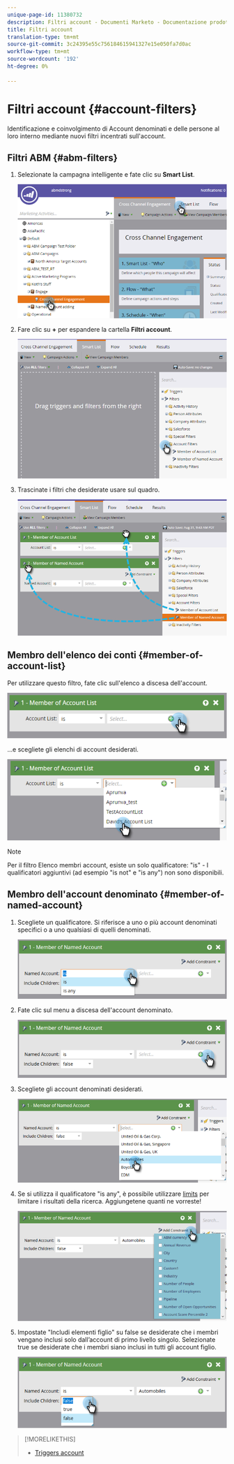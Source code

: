 ```yaml
---
unique-page-id: 11380732
description: Filtri account - Documenti Marketo - Documentazione prodotto
title: Filtri account
translation-type: tm+mt
source-git-commit: 3c24395e55c756184615941327e15e050fa7d0ac
workflow-type: tm+mt
source-wordcount: '192'
ht-degree: 0%

---
```



# Filtri account {#account-filters}

Identificazione e coinvolgimento di Account denominati e delle persone al loro interno mediante nuovi filtri incentrati sull&#39;account.

## Filtri ABM {#abm-filters}

1. Selezionate la campagna intelligente e fate clic su **Smart List**.

   ![](assets/one.png)

1. Fare clic su **+** per espandere la cartella **Filtri account**.

   ![](assets/two.png)

1. Trascinate i filtri che desiderate usare sul quadro.

   ![](assets/three.png)

## Membro dell&#39;elenco dei conti {#member-of-account-list}

Per utilizzare questo filtro, fate clic sull&#39;elenco a discesa dell&#39;account.

![](assets/four.png)

...e scegliete gli elenchi di account desiderati.

![](assets/five.png)

>[!NOTE]
>
>Per il filtro Elenco membri account, esiste un solo qualificatore: &quot;is&quot; - I qualificatori aggiuntivi (ad esempio &quot;is not&quot; e &quot;is any&quot;) non sono disponibili.

## Membro dell&#39;account denominato {#member-of-named-account}

1. Scegliete un qualificatore. Si riferisce a uno o più account denominati specifici o a uno qualsiasi di quelli denominati.

   ![](assets/six.png)

1. Fate clic sul menu a discesa dell&#39;account denominato.

   ![](assets/seven.png)

1. Scegliete gli account denominati desiderati.

   ![](assets/eight.png)

1. Se si utilizza il qualificatore &quot;is any&quot;, è possibile utilizzare [limits](http://docs.marketo.com/display/DOCS/Add+a+Constraint+to+a+Smart+List+Filter) per limitare i risultati della ricerca. Aggiungetene quanti ne vorreste!

   ![](assets/nine.png)

1. Impostate &quot;Includi elementi figlio&quot; su false se desiderate che i membri vengano inclusi solo dall’account di primo livello singolo. Selezionate true se desiderate che i membri siano inclusi in tutti gli account figlio.

   ![](assets/ten.png)

>[!MORELIKETHIS]
>
>* [Triggers account](account-triggers.md)


